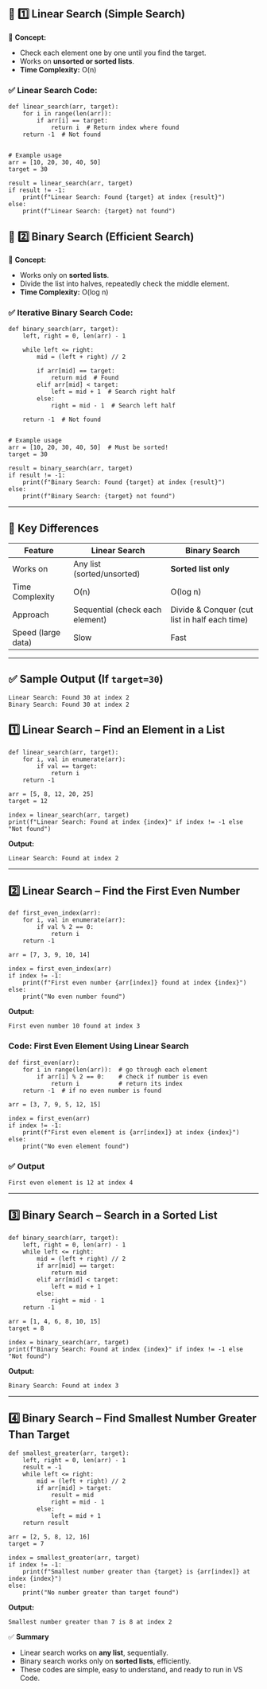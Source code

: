 ## 🔎 1️⃣ Linear Search (Simple Search)

📌 **Concept:**

* Check each element one by one until you find the target.
* Works on **unsorted or sorted lists**.
* **Time Complexity:** O(n)

### ✅ Linear Search Code:

```
def linear_search(arr, target):
    for i in range(len(arr)):
        if arr[i] == target:
            return i  # Return index where found
    return -1  # Not found


# Example usage
arr = [10, 20, 30, 40, 50]
target = 30

result = linear_search(arr, target)
if result != -1:
    print(f"Linear Search: Found {target} at index {result}")
else:
    print(f"Linear Search: {target} not found")
```

## 🔎 2️⃣ Binary Search (Efficient Search)

📌 **Concept:**

* Works only on **sorted lists**.
* Divide the list into halves, repeatedly check the middle element.
* **Time Complexity:** O(log n)

### ✅ Iterative Binary Search Code:

```
def binary_search(arr, target):
    left, right = 0, len(arr) - 1

    while left <= right:
        mid = (left + right) // 2

        if arr[mid] == target:
            return mid  # Found
        elif arr[mid] < target:
            left = mid + 1  # Search right half
        else:
            right = mid - 1  # Search left half

    return -1  # Not found


# Example usage
arr = [10, 20, 30, 40, 50]  # Must be sorted!
target = 30

result = binary_search(arr, target)
if result != -1:
    print(f"Binary Search: Found {target} at index {result}")
else:
    print(f"Binary Search: {target} not found")
```

---

## 🔑 Key Differences

| Feature            | Linear Search                   | Binary Search                                 |
| ------------------ | ------------------------------- | --------------------------------------------- |
| Works on           | Any list (sorted/unsorted)      | **Sorted list only**                          |
| Time Complexity    | O(n)                            | O(log n)                                      |
| Approach           | Sequential (check each element) | Divide & Conquer (cut list in half each time) |
| Speed (large data) | Slow                            | Fast                                          |

---

## ✅ Sample Output (If `target=30`)

```
Linear Search: Found 30 at index 2
Binary Search: Found 30 at index 2
```


## **1️⃣ Linear Search – Find an Element in a List**

```
def linear_search(arr, target):
    for i, val in enumerate(arr):
        if val == target:
            return i
    return -1

arr = [5, 8, 12, 20, 25]
target = 12

index = linear_search(arr, target)
print(f"Linear Search: Found at index {index}" if index != -1 else "Not found")
```

**Output:**

```
Linear Search: Found at index 2
```

---

## **2️⃣ Linear Search – Find the First Even Number**

```
def first_even_index(arr):
    for i, val in enumerate(arr):
        if val % 2 == 0:
            return i
    return -1

arr = [7, 3, 9, 10, 14]

index = first_even_index(arr)
if index != -1:
    print(f"First even number {arr[index]} found at index {index}")
else:
    print("No even number found")
```

**Output:**

```
First even number 10 found at index 3
```


### **Code: First Even Element Using Linear Search**

```
def first_even(arr):
    for i in range(len(arr)):  # go through each element
        if arr[i] % 2 == 0:    # check if number is even
            return i           # return its index
    return -1  # if no even number is found

arr = [3, 7, 9, 5, 12, 15]

index = first_even(arr)
if index != -1:
    print(f"First even element is {arr[index]} at index {index}")
else:
    print("No even element found")
```


### ✅ **Output**

```
First even element is 12 at index 4
```

---

## **3️⃣ Binary Search – Search in a Sorted List**

```
def binary_search(arr, target):
    left, right = 0, len(arr) - 1
    while left <= right:
        mid = (left + right) // 2
        if arr[mid] == target:
            return mid
        elif arr[mid] < target:
            left = mid + 1
        else:
            right = mid - 1
    return -1

arr = [1, 4, 6, 8, 10, 15]
target = 8

index = binary_search(arr, target)
print(f"Binary Search: Found at index {index}" if index != -1 else "Not found")
```

**Output:**

```
Binary Search: Found at index 3
```

---

## **4️⃣ Binary Search – Find Smallest Number Greater Than Target**

```
def smallest_greater(arr, target):
    left, right = 0, len(arr) - 1
    result = -1
    while left <= right:
        mid = (left + right) // 2
        if arr[mid] > target:
            result = mid
            right = mid - 1
        else:
            left = mid + 1
    return result

arr = [2, 5, 8, 12, 16]
target = 7

index = smallest_greater(arr, target)
if index != -1:
    print(f"Smallest number greater than {target} is {arr[index]} at index {index}")
else:
    print("No number greater than target found")
```

**Output:**

```
Smallest number greater than 7 is 8 at index 2
```


✅ **Summary**

* Linear search works on **any list**, sequentially.
* Binary search works only on **sorted lists**, efficiently.
* These codes are simple, easy to understand, and ready to run in VS Code.

